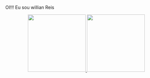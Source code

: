 OI!!! Eu sou willian Reis
<div align = "center">
  <a href="https://github.com/WillianOReis">
  <img height = "180em" src = "https://github-readme-stats.vercel.app/api?username=WillianOReis&show_icons=true&theme=dark&include_all_commits=true&count_private=true" />
  <img height = "180em" src = "https://github-readme-stats.vercel.app/api/top-langs/?username=WillianOReis&layout=compact&langs_count=7&theme=dark" />
</div>
  
